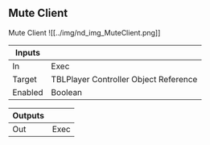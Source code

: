 ## Mute Client
Mute Client
![[../img/nd_img_MuteClient.png]]

|Inputs||
|--|--|
| In | Exec |
| Target | TBLPlayer Controller Object Reference |
| Enabled | Boolean |

|Outputs||
|--|--|
| Out | Exec |
